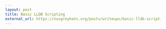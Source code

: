 ```yaml
---
layout: post
title: Basic LLDB Scripting
external_url: https://nusgreyhats.org/posts/writeups/basic-lldb-scripting/
---
```


